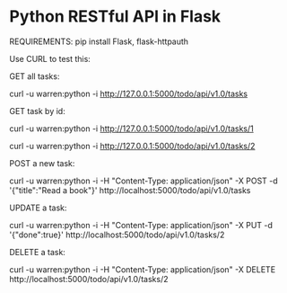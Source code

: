 Python RESTful API in Flask
==================================================
REQUIREMENTS: pip install Flask, flask-httpauth


Use CURL to test this:

GET all tasks:

curl -u warren:python -i http://127.0.0.1:5000/todo/api/v1.0/tasks

GET task by id:

curl -u warren:python -i http://127.0.0.1:5000/todo/api/v1.0/tasks/1

curl -u warren:python -i http://127.0.0.1:5000/todo/api/v1.0/tasks/2

POST a new task:

curl -u warren:python -i -H "Content-Type: application/json" -X POST -d '{"title":"Read a book"}' http://localhost:5000/todo/api/v1.0/tasks

UPDATE a task:

curl -u warren:python -i -H "Content-Type: application/json" -X PUT -d '{"done":true}' http://localhost:5000/todo/api/v1.0/tasks/2

DELETE a task:

curl -u warren:python -i -H "Content-Type: application/json" -X DELETE http://localhost:5000/todo/api/v1.0/tasks/2
